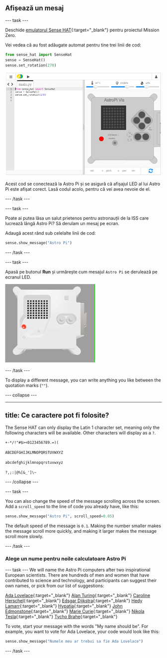 ## Afișează un mesaj

--- task ---

Deschide [emulatorul Sense HAT](https://trinket.io/mission-zero){:target="_blank"} pentru proiectul Mission Zero.

Vei vedea că au fost adăugate automat pentru tine trei linii de cod:

```python
from sense_hat import SenseHat
sense = SenseHat()
sense.set_rotation(270)
```

![A screenshot of the Trinket Sense Hat emulator with three lines of starter code displayed in the left hand pane.](images/sense-hat-emulator2.png)

Acest cod se conectează la Astro Pi și se asigură că afișajul LED al lui Astro Pi este afișat corect. Lasă codul acolo, pentru că vei avea nevoie de el.

--- /task ---

--- task ---

Poate ai putea lăsa un salut prietenos pentru astronauții de la ISS care lucrează lângă Astro Pi? Să derulam un mesaj pe ecran.

Adaugă acest rând sub celelalte linii de cod:

```python
sense.show_message("Astro Pi")
```

--- /task ---

--- task ---

Apasă pe butonul **Run** și urmărește cum mesajul `Astro Pi` se derulează pe ecranul LED.

![The Trinket Sense HAT emulator running a sample program which scrolls the text "Astro PI" across the LED matrix in white letters](images/M0_1.gif)

--- /task ---



To display a different message, you can write anything you like between the quotation marks (`""`).

--- collapse ---

---
title: Ce caractere pot fi folosite?
---

The Sense HAT can only display the Latin 1 character set, meaning only the following characters will be available. Other characters will display as a `?`.

```
+-*/!"#$><0123456789.=)(

ABCDEFGHIJKLMNOPQRSTUVWXYZ

abcdefghijklmnopqrstuvwxyz

?,;:|@%[&_']\~
```

--- /collapse ---

--- task ---

You can also change the speed of the message scrolling across the screen. Add a `scroll_speed` to the line of code you already have, like this:

```python
sense.show_message("Astro Pi", scroll_speed=0.05)
```

The default speed of the message is `0.1`. Making the number smaller makes the message scroll more quickly, and making it larger makes the message scroll more slowly.

--- /task ---

### Alege un nume pentru noile calculatoare Astro Pi

--- task --- We will name the Astro Pi computers after two inspirational European scientists. There are hundreds of men and women that have contributed to science and technology, and participants can suggest their own names, or pick from our list of suggestions:


[Ada Lovelace](https://en.wikipedia.org/wiki/Ada_Lovelace){:target="_blank"} 
[Alan Turing](https://en.wikipedia.org/wiki/Alan_Turing){:target="_blank"} 
[Caroline Herschel](https://en.wikipedia.org/wiki/Caroline_Herschel){:target="_blank"} 
[Edsgar Dijkstra](https://en.wikipedia.org/wiki/Edsger_W._Dijkstra){:target="_blank"} 
[Hedy Lamarr](https://en.wikipedia.org/wiki/Hedy_Lamarr){:target="_blank"} 
[Hypatia](https://en.wikipedia.org/wiki/Hypatia){:target="_blank"} 
[John Edmonstone](https://en.wikipedia.org/wiki/John_Edmonstone){:target="_blank"} 
[Marie Curie](https://en.wikipedia.org/wiki/Marie_Curie){:target="_blank"} 
[Nikola Tesla](https://en.wikipedia.org/wiki/Nikola_Tesla){:target="_blank"} 
[Tycho Brahe](https://en.wikipedia.org/wiki/Tycho_Brahe){:target="_blank"}

To vote, start your message with the words "My name should be". For example, you want to vote for Ada Lovelace, your code would look like this:

```python
sense.show_message("Numele meu ar trebui sa fie Ada Lovelace")
```
--- /task ---




